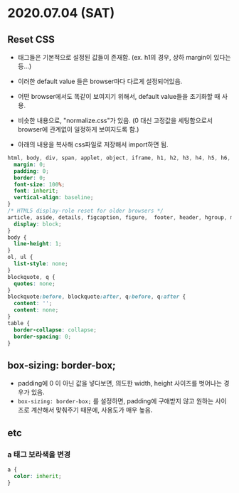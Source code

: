# 2020.07.04 (SAT)

## Reset CSS

* 태그들은 기본적으로 설정된 값들이 존재함.
  (ex. h1의 경우, 상하 margin이 있다는 등...)
* 이러한 default value 들은 browser마다 다르게 설정되어있음.

* 어떤 browser에서도 똑같이 보여지기 위해서, default value들을 초기화할 때 사용.
* 비슷한 내용으로, "normalize.css"가 있음.
  (0 대신 고정값을 세팅함으로서 browser에 관계없이 일정하게 보여지도록 함.)
* 아래의 내용을 복사해 css파일로 저장해서 import하면 됨.

```css
html, body, div, span, applet, object, iframe, h1, h2, h3, h4, h5, h6, p, blockquote, pre, a, abbr, acronym, address, big, cite, code, del, dfn, em, img, ins, kbd, q, s, samp, small, strike, strong, sub, sup, tt, var, b, u, i, center, dl, dt, dd, ol, ul, li, fieldset, form, label, legend, table, caption, tbody, tfoot, thead, tr, th, td, article, aside, canvas, details, embed,  figure, figcaption, footer, header, hgroup,  menu, nav, output, ruby, section, summary, time, mark, audio, video { 
  margin: 0;
  padding: 0;
  border: 0;
  font-size: 100%;
  font: inherit;
  vertical-align: baseline;
}
/* HTML5 display-role reset for older browsers */
article, aside, details, figcaption, figure,  footer, header, hgroup, menu, nav, section { 
  display: block;
}
body {
  line-height: 1;
}
ol, ul {
  list-style: none;
}
blockquote, q {
  quotes: none;
}
blockquote:before, blockquote:after, q:before, q:after {
  content: '';
  content: none;
}
table {
  border-collapse: collapse;
  border-spacing: 0;
}
```



## box-sizing: border-box;

* padding에 0 이 아닌 값을 넣다보면, 의도한 width, height 사이즈를 벗어나는 경우가 있음.
* `box-sizing: border-box;` 를 설정하면, padding에 구애받지 않고 원하는 사이즈로 계산해서 맞춰주기 때문에, 사용도가 매우 높음.





## etc

### a 태그 보라색을 변경

```css
a {
  color: inherit;
}
```

